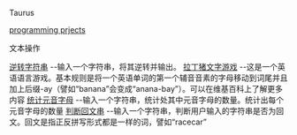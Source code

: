 Taurus

[programming prjects](https://github.com/jobbole/ProgrammingProjectList)

文本操作

[逆转字符串](/src/reverseStr/index.js)  --输入一个字符串，将其逆转并输出。
[拉丁猪文字游戏](/src/pig-ay/index.js)  --这是一个英语语言游戏。基本规则是将一个英语单词的第一个辅音音素的字母移动到词尾并且加上后缀-ay（譬如“banana”会变成“anana-bay”）。可以在维基百科上了解更多内容
[统计元音字母](/src/countVowel/index.js)  --输入一个字符串，统计处其中元音字母的数量。统计出每个元音字母的数量
[判断回文串](/src/palindrome/index.js)  --输入一个字符串，判断用户输入的字符串是否为回文。回文是指正反拼写形式都是一样的词，譬如“racecar”